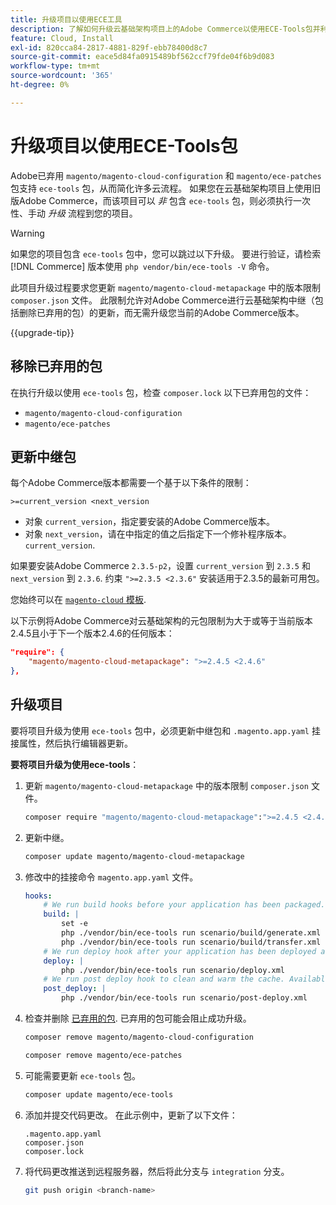 ```yaml
---
title: 升级项目以使用ECE工具
description: 了解如何升级云基础架构项目上的Adobe Commerce以使用ECE-Tools包并利用最新的修复和功能。
feature: Cloud, Install
exl-id: 820cca84-2817-4881-829f-ebb78400d8c7
source-git-commit: eace5d84fa0915489bf562ccf79fde04f6b9d083
workflow-type: tm+mt
source-wordcount: '365'
ht-degree: 0%

---
```


# 升级项目以使用ECE-Tools包

Adobe已弃用 `magento/magento-cloud-configuration` 和 `magento/ece-patches` 包支持 `ece-tools` 包，从而简化许多云流程。 如果您在云基础架构项目上使用旧版Adobe Commerce，而该项目可以 _非_ 包含 `ece-tools` 包，则必须执行一次性、手动 _升级_ 流程到您的项目。

>[!WARNING]
>
>如果您的项目包含 `ece-tools` 包中，您可以跳过以下升级。 要进行验证，请检索 [!DNL Commerce] 版本使用 `php vendor/bin/ece-tools -V` 命令。

此项目升级过程要求您更新 `magento/magento-cloud-metapackage` 中的版本限制 `composer.json` 文件。 此限制允许对Adobe Commerce进行云基础架构中继（包括删除已弃用的包）的更新，而无需升级您当前的Adobe Commerce版本。

{{upgrade-tip}}

## 移除已弃用的包

在执行升级以使用 `ece-tools` 包，检查 `composer.lock` 以下已弃用包的文件：

- `magento/magento-cloud-configuration`
- `magento/ece-patches`

## 更新中继包

每个Adobe Commerce版本都需要一个基于以下条件的限制：

```terminal
>=current_version <next_version
```

- 对象 `current_version`，指定要安装的Adobe Commerce版本。
- 对象 `next_version`，请在中指定的值之后指定下一个修补程序版本。 `current_version`.

如果要安装Adobe Commerce `2.3.5-p2`，设置 `current_version` 到 `2.3.5` 和 `next_version` 到 `2.3.6`. 约束 `">=2.3.5 <2.3.6"` 安装适用于2.3.5的最新可用包。

您始终可以在 [`magento-cloud` 模板](https://github.com/magento/magento-cloud/blob/master/composer.json).

以下示例将Adobe Commerce对云基础架构的元包限制为大于或等于当前版本2.4.5且小于下一个版本2.4.6的任何版本：

```json
"require": {
    "magento/magento-cloud-metapackage": ">=2.4.5 <2.4.6"
},
```

## 升级项目

要将项目升级为使用 `ece-tools` 包中，必须更新中继包和 `.magento.app.yaml` 挂接属性，然后执行编辑器更新。

**要将项目升级为使用ece-tools**：

1. 更新 `magento/magento-cloud-metapackage` 中的版本限制 `composer.json` 文件。

   ```bash
   composer require "magento/magento-cloud-metapackage":">=2.4.5 <2.4.6" --no-update
   ```

1. 更新中继。

   ```bash
   composer update magento/magento-cloud-metapackage
   ```

1. 修改中的挂接命令 `magento.app.yaml` 文件。

   ```yaml
   hooks:
       # We run build hooks before your application has been packaged.
       build: |
           set -e
           php ./vendor/bin/ece-tools run scenario/build/generate.xml
           php ./vendor/bin/ece-tools run scenario/build/transfer.xml
       # We run deploy hook after your application has been deployed and started.
       deploy: |
           php ./vendor/bin/ece-tools run scenario/deploy.xml
       # We run post deploy hook to clean and warm the cache. Available with ECE-Tools 2002.0.10.
       post_deploy: |
           php ./vendor/bin/ece-tools run scenario/post-deploy.xml
   ```

1. 检查并删除 [已弃用的包](#remove-deprecated-packages). 已弃用的包可能会阻止成功升级。

   ```bash
   composer remove magento/magento-cloud-configuration
   ```

   ```bash
   composer remove magento/ece-patches
   ```

1. 可能需要更新 `ece-tools` 包。

   ```bash
   composer update magento/ece-tools
   ```

1. 添加并提交代码更改。 在此示例中，更新了以下文件：

   ```terminal
   .magento.app.yaml
   composer.json
   composer.lock
   ```

1. 将代码更改推送到远程服务器，然后将此分支与 `integration` 分支。

   ```bash
   git push origin <branch-name>
   ```
